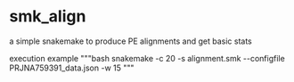 # smk_align
a simple snakemake to produce PE alignments and get basic stats

execution example
"""bash
snakemake -c 20 -s alignment.smk --configfile PRJNA759391_data.json -w 15
"""
